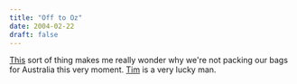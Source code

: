 ```yaml
---
title: "Off to Oz"
date: 2004-02-22
draft: false
---
```

[This](https://web.archive.org/web/20040403125935/http://www.tbray.org/ongoing/When/200x/2004/02/18/OzOut "ongoing Oz Out") sort of thing makes me really wonder why we're not packing our bags for Australia this very moment. [Tim](https://web.archive.org/web/20040403125935/http://www.tbray.org/ongoing/) is a very lucky man.
